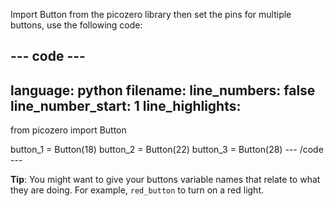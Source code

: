 Import Button from the picozero library then set the pins for multiple buttons, use the following code:

--- code ---
---
language: python filename: line_numbers: false line_number_start: 1
line_highlights:
---
from picozero import Button

button_1 = Button(18) button_2 = Button(22) button_3 = Button(28) --- /code ---

**Tip**: You might want to give your buttons variable names that relate to what they are doing. For example, `red_button` to turn on a red light. 
